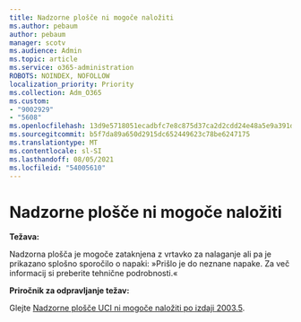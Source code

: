 ```yaml
---
title: Nadzorne plošče ni mogoče naložiti
ms.author: pebaum
author: pebaum
manager: scotv
ms.audience: Admin
ms.topic: article
ms.service: o365-administration
ROBOTS: NOINDEX, NOFOLLOW
localization_priority: Priority
ms.collection: Adm_O365
ms.custom:
- "9002929"
- "5608"
ms.openlocfilehash: 13d9e5718051ecadbfc7e8c875d37ca2d2cdd24e48a5e9a391d578aa7c3cc2d2
ms.sourcegitcommit: b5f7da89a650d2915dc652449623c78be6247175
ms.translationtype: MT
ms.contentlocale: sl-SI
ms.lasthandoff: 08/05/2021
ms.locfileid: "54005610"
---
```

# <a name="dashboard-not-loading"></a>Nadzorne plošče ni mogoče naložiti

**Težava:**

Nadzorna plošča je mogoče zataknjena z vrtavko za nalaganje ali pa je prikazano splošno sporočilo o napaki: »Prišlo je do neznane napake. Za več informacij si preberite tehnične podrobnosti.«

**Priročnik za odpravljanje težav:**

Glejte [Nadzorne plošče UCI ni mogoče naložiti po izdaji 2003.5](https://support.microsoft.com/help/4558635/uci-dashboard-not-loading-after-the-2003-5-release).
